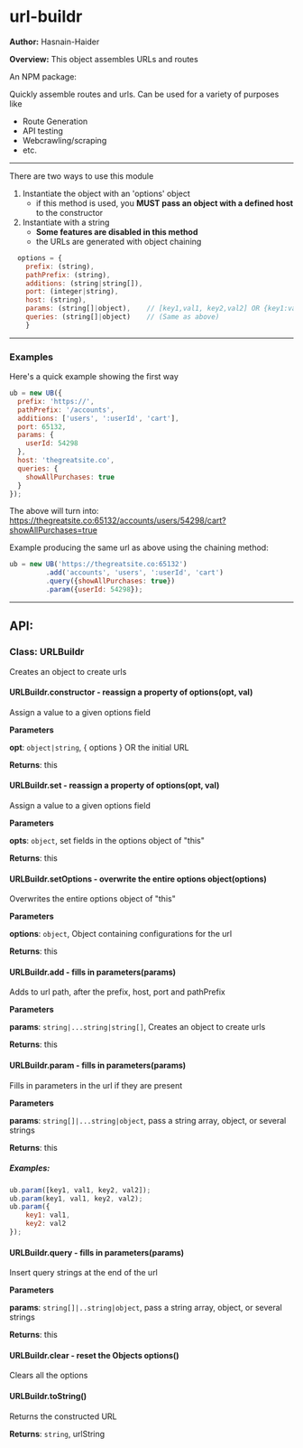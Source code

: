 # url-buildr

**Author:** Hasnain-Haider

**Overview:** This object assembles URLs and routes

An NPM package:

Quickly assemble routes and urls. Can be used for a variety of purposes like

* Route Generation
* API testing
* Webcrawling/scraping
* etc.

_____________________________________________

There are two ways to use this module
1. Instantiate the object with an 'options' object
    * if this method is used, you **MUST pass an object with a defined host** to the constructor
2. Instantiate with a string
    * **Some features are disabled in this method**
    * the URLs are generated with object chaining

```javascript
  options = {
    prefix: (string),
    pathPrefix: (string),
    additions: (string|string[]),
    port: (integer|string),
    host: (string),
    params: (string[]|object),    // [key1,val1, key2,val2] OR {key1:val1, key2:val2}
    queries: (string[]|object)    // (Same as above)
    }
```
  _____________________________________________

### Examples
  Here's a quick example showing the first way
  ```javascript
  ub = new UB({
    prefix: 'https://',
    pathPrefix: '/accounts',
    additions: ['users', ':userId', 'cart'],
    port: 65132,
    params: {
      userId: 54298
    },
    host: 'thegreatsite.co',
    queries: {
      showAllPurchases: true
    }
  });
  ```
  The above will turn into: https://thegreatsite.co:65132/accounts/users/54298/cart?showAllPurchases=true

  Example producing the same url as above using the chaining method:
  ```javascript
  ub = new UB('https://thegreatsite.co:65132')
           .add('accounts', 'users', ':userId', 'cart')
           .query({showAllPurchases: true})
           .param({userId: 54298});
  ```

_____________________________________________
## API:

### Class: URLBuildr
Creates an object to create urls

#### URLBuildr.constructor - reassign a property of options(opt, val)

Assign a value to a given options field

**Parameters**

**opt**: `object|string`, { options } OR the initial URL

**Returns**: this

#### URLBuildr.set - reassign a property of options(opt, val)

Assign a value to a given options field

**Parameters**

**opts**: `object`, set fields in the options object of "this"

**Returns**: this

#### URLBuildr.setOptions - overwrite the entire options object(options)

Overwrites the entire options object of "this"

**Parameters**

**options**: `object`, Object containing configurations for the url

**Returns**: this

#### URLBuildr.add - fills in parameters(params)

Adds to url path, after the prefix, host, port and pathPrefix

**Parameters**

**params**: `string|...string|string[]`, Creates an object to create urls

**Returns**: this

#### URLBuildr.param - fills in parameters(params)

Fills in parameters in the url if they are present

**Parameters**

**params**: `string[]|...string|object`, pass a string array, object, or several strings

**Returns**: this

##### Examples:
```javascript
ub.param([key1, val1, key2, val2]);
ub.param(key1, val1, key2, val2);
ub.param({
    key1: val1,
    key2: val2
});
```

#### URLBuildr.query - fills in parameters(params)

Insert query strings at the end of the url

**Parameters**

**params**: `string[]|..string|object`, pass a string array, object, or several strings

**Returns**: this

#### URLBuildr.clear - reset the Objects options()

Clears all the options


#### URLBuildr.toString()

Returns the constructed URL

**Returns**: `string`, urlString
